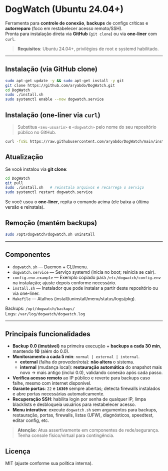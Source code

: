 # DogWatch (Ubuntu 24.04+)

Ferramenta para **controle de conexão**, **backups** de configs críticas e **autorreparo** (foco em restabelecer acesso remoto/SSH).  
Pronta para instalação direta via **GitHub** (`git clone`) ou via **one-liner** com `curl`.

> **Requisitos**: Ubuntu 24.04+, privilégios de root e systemd habilitado.

---

## Instalação (via GitHub clone)
```bash
sudo apt-get update -y && sudo apt-get install -y git
git clone https://github.com/aryabdo/DogWatch.git
cd DogWatch
sudo ./install.sh
sudo systemctl enable --now dogwatch.service
```

## Instalação (one-liner via `curl`)
> Substitua `<seu-usuario>` e `<dogwatch>` pelo nome do seu repositório público no GitHub.

```bash
curl -fsSL https://raw.githubusercontent.com/aryabdo/DogWatch/main/install.sh | sudo bash
```

## Atualização
Se você instalou via **git clone**:
```bash
cd DogWatch
git pull
sudo ./install.sh   # reinstala arquivos e recarrega o serviço
sudo systemctl restart dogwatch.service
```

Se você usou o **one-liner**, repita o comando acima (ele baixa a última versão e reinstala).

## Remoção (mantém backups)
```bash
sudo /opt/dogwatch/dogwatch.sh uninstall
```

---

## Componentes
- `dogwatch.sh` — Daemon + CLI/menu.
- `dogwatch.service` — Serviço systemd (inicia no boot; reinicia se cair).
- `config.env.example` — Exemplo copiado para `/etc/dogwatch/config.env` na instalação; ajuste depois conforme necessário.
- `install.sh` — Instalador que pode instalar a partir deste repositório ou via one-liner.
- `Makefile` — Atalhos (install/uninstall/menu/status/logs/pkg).

Backups: `/opt/dogwatch/backups/`  
Logs: `/var/log/dogwatch/dogwatch.log`

---

## Principais funcionalidades
- **Backup 0.0 (imutável)** na primeira execução + **backups a cada 30 min**, mantendo **10** (além do 0.0).
- **Monitoramento a cada 5 min**: `normal | external | internal`.
  - **external** (falha do provedor/rota): **não altera** o sistema.
  - **internal** (mudança local): **restauração automática** do snapshot mais novo → mais antigo (inclui 0.0), validando conexão após cada passo.
- **Verifica acesso remoto** ao IP público e reverte para backups caso falhe, mesmo com internet disponível.
- **Garante portas**: `22` e **`16309`** sempre abertas; detecta firewalls instalados e abre portas necessárias automaticamente.
- **Recuperação SSH**: habilita login por senha de qualquer IP, limpa blacklists e desbloqueia usuários para restabelecer acesso.
- **Menu interativo**: execute `dogwatch.sh` sem argumentos para backups, restauração, portas, firewalls, listas (UFW), diagnósticos, speedtest, editar config, etc.

> **Atenção**: Atua assertivamente em componentes de rede/segurança. Tenha console físico/virtual para contingência.

## Licença
MIT (ajuste conforme sua política interna).
